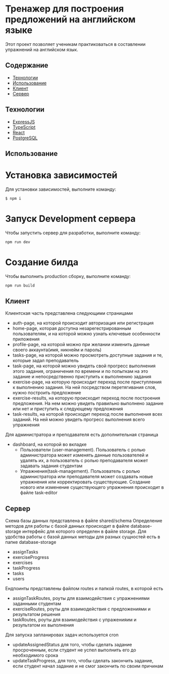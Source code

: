 # Тренажер для построения предложений на английском языке
Этот проект позволяет ученикам практиковаться в составлении упражнений на английском язык.

## Содержание
- [Технологии](#технологии)
- [Использование](#использование)
- [Клиент](#клиент)
- [Сервер](#сервер)

## Технологии
- [ExpressJS](https://expressjs.com/)
- [TypeScript](https://www.typescriptlang.org/)
- [React](https://react.dev/)
- [PostgreSQL]([https://react.dev/](https://www.postgresql.org/))
## Использование

# Установка зависимостей
Для установки зависимостей, выполните команду:
```sh
$ npm i
```

# Запуск Development сервера
Чтобы запустить сервер для разработки, выполните команду:
```sh
npm run dev
```

# Создание билда
Чтобы выполнить production сборку, выполните команду: 
```sh
npm run build
```

## Клиент
  Клиентская часть представлена следующими страницами
  + auth-page, на которой происходит авторизация или регистрация
  + home-page, которая доступна незарегестрированным пользователям, и на которой можно узнать ключевые особенности приложения
  + profile-page, на которой можно при желании изменить данные своего аккаунта(имя, никнейм и пароль)
  + tasks-page, на которой можно просмотреть доступные задания и те, которые задал преподаватель
  + task-page, на которой можно увидеть свой прогресс выполнения этого задания, ограничения по времени и по попыткам на это задание и непосредственно приступить к выполнению задания 
  + exercise-page, на которую происходит переход после приступления к выполнению задания. На ней посредством перетягивания слов, нужно построить предложение 
  + exercise-results, на которую происходит переход после построения предложения. На нем можно увидеть правильно выполнено задание или нет и приступить к следующему предложения
  + task-results, на которой происходит переход после выполнения всех заданий. На ней можно увидеть прогресс выполнения всего упражнения

Для администратора и преподавателя есть дополнительная страница
  + dashboard, на которой во вкладке
    + Пользователи (user-management). Пользователь с ролью администратора может изменять данные пользователей и удалять их, а пользователь с ролью преподавателя может задавать задания студентам
    + Упражнения(task-management). Пользователь с ролью администратора или преподавателя может создавать новые упражнения или корректировать существующие. Создание нового или изменение существующего упражнения происходит в файле task-editor


## Сервер
Схема базы данных представлена в файле shared/schema
Определение методов для работы с базой данных происходит в файле database-storage интерфейс для которого определен в файле storage.
Для удобства  работы с базой данных методы для разных сущностей есть в папке database-storage
+ assignTasks
+ exerciseProgress
+ exercises
+ taskProgress
+ tasks
+ users

Ендпоинты представлены файлом routes и папкой routes, в которой есть
+ assignTaskRoutes, роуты для взаимодействия с упражнениями заданными студентам
+ exerciseRoutes, роуты для взаимодействия с предложениями и результатом решения
+ taskRoutes, роуты для взаимодействия с упраженияим и результатом их выполнения
  
Для запуска запланировах задач используется cron
+ updateAssignedStatus для того, чтобы сделать задание просроченным, если студент не успел выполнить его до необходимого срока
+ updateTaskProgress, для того, чтобы сделать закончить задание, если студент начал задание и не смог закончить по своим причинам 

